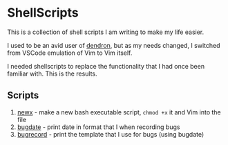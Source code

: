 # ShellScripts

This is a collection of shell scripts I am writing to make my life easier.

I used to be an avid user of [dendron](https://www.dendron.so/), but as my needs changed, I switched from VSCode emulation of Vim to Vim itself.

I needed shellscripts to replace the functionality that I had once been familiar with. This is the results.

## Scripts

1. [newx](./newx) - make a new bash executable script, `chmod +x` it and Vim into the file
1. [bugdate](./bugdate) - print date in format that I when recording bugs
1. [bugrecord](./bugrecord) - print the template that I use for bugs (using bugdate)

